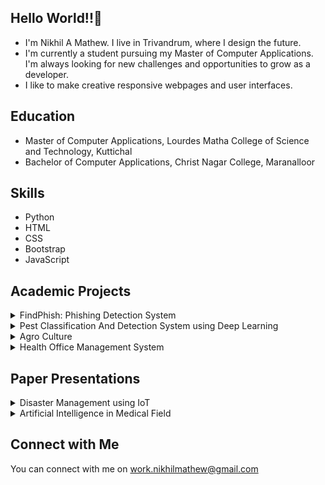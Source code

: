 <h2> Hello World!!👋</h2>

- I'm Nikhil A Mathew. I live in Trivandrum, where I design the future. <br>
- I'm currently a student pursuing my Master of Computer Applications. I'm always looking for new challenges and opportunities to grow as a developer. <br>
- I like to make creative responsive webpages and user interfaces. <br>

## Education
- Master of Computer Applications, Lourdes Matha College of Science and Technology, Kuttichal <br>
- Bachelor of Computer Applications, Christ Nagar College, Maranalloor <br>

## Skills
- Python
- HTML
- CSS
- Bootstrap
- JavaScript

## Academic Projects
<details>
  <summary> FindPhish: Phishing Detection System </summary>
  
- This phishing detection system using State-of-the-Art Artificial Intelligence and Machine Learning and this extension aims to detect phishing websites and warn the user. It is built with a objective of privacy, so that the extension is developed to protect users from potential phishing attacks. With the Anti-Phishing Extension, users can easily check the safety of the websites they visit. <br>
- Front-end : Python, HTML, JavaScript <br>
- Back-end : MongoDB
</details> 

<details>
  <summary> Pest Classification And Detection System using Deep Learning </summary>
  
- The Pest Classification and Detection Project is an automatic pest identification system and a Python web application that provides agricultural-related users like farmers with the ability to easily identify pests and remove them without damaging crops. <br>
- Front-end : Python, HTML, JavaScript <br>
- Back-end : MongoDB
</details> 

<details> 
  <summary> Agro Culture </summary>
  
- Agro Culture project aims aims at helping farmers, to know about their soil type, fertilizers and possible crops and which are the crops suitable for cultivation in that land through their soil test results. <br>
- It also gives the information about common pest attacking the crops, fertilizers and different irrigation methods needed for the crops are provided by this website. <br>
- Front-end : Python, HTML, JavaScript <br>
- Back-end : MySQL
</details>
    
<details> 
  <summary> Health Office Management System </summary>
  
- Health Office Management System is an online automated system which is a web based application that provide automated services in a health office. <br>
- The main function of the system is to register and store patient details and doctor details and retrieve these details as and when required, and also to manipulate these details meaningfully. <br>
- Front-end : Python, HTML <br>
- Back-end : MySQL
  </p>
</details>

## Paper Presentations
<details> 
  <summary> Disaster Management using IoT </summary>
  
- This paper proposes innovative IoT ideas for disaster management. The Internet of Things (IoT) is a crucial technology for disaster management, enablingcommunication between devices and the cloud. It focuses on connected devices, enhancing preparedness and response to disasters.
</details>

<details>
  <summary> Artificial Intelligence in Medical Field </summary>
  
- This paper proposes that artificial intelligence (AI) can help manage pandemic situations and reduce mortality rates by integrating various techniques into medical information modeling and procedures.
</details>

## Connect with Me
You can connect with me on work.nikhilmathew@gmail.com
